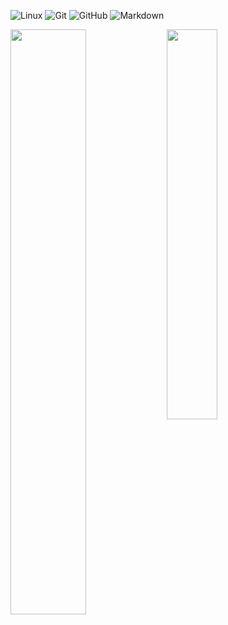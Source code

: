 
![Linux](https://img.shields.io/badge/-Linux-333333?style=flat&logo=Linux&logoColor=FCC624)
![Git](https://img.shields.io/badge/-Git-333333?style=flat&logo=git)
![GitHub](https://img.shields.io/badge/-GitHub-333333?style=flat&logo=github)
![Markdown](https://img.shields.io/badge/-Markdown-333333?style=flat&logo=markdown)


<p>
    <img width="49%" align="left" src="https://github-readme-stats.vercel.app/api?username=yao-ge&count_private=true&show_icons=true&theme=blueberry&langs_count=8" />
    <img width="40%" src="https://github-readme-stats.vercel.app/api/top-langs/?username=yao-ge&layout=compact&theme=blueberry" />
</p>
